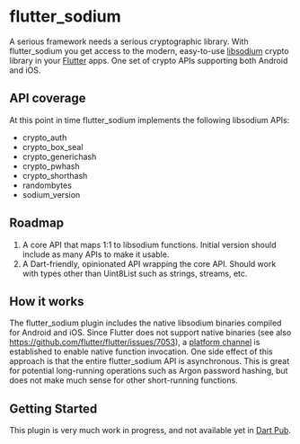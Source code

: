 # flutter_sodium

A serious framework needs a serious cryptographic library. With flutter_sodium you get access to the modern, easy-to-use [libsodium](https://download.libsodium.org/doc/) crypto library in your [Flutter](https://flutter.io) apps. One set of crypto APIs supporting both Android and iOS.

## API coverage
At this point in time flutter_sodium implements the following libsodium APIs:
- crypto_auth
- crypto_box_seal
- crypto_generichash
- crypto_pwhash
- crypto_shorthash
- randombytes
- sodium_version

## Roadmap
1) A core API that maps 1:1 to libsodium functions. Initial version should include as many APIs to make it usable.
2) A Dart-friendly, opinionated API wrapping the core API. Should work with types other than Uint8List such as strings, streams, etc.

## How it works
The flutter_sodium plugin includes the native libsodium binaries compiled for Android and iOS. Since Flutter does not support native binaries (see also https://github.com/flutter/flutter/issues/7053), a [platform channel](https://flutter.io/platform-channels/) is established to enable native function invocation. One side effect of this approach is that the entire flutter_sodium API is asynchronous. This is great for potential long-running operations such as Argon password hashing, but does not make much sense for other short-running functions.

## Getting Started

This plugin is very much work in progress, and not available yet in [Dart Pub](https://pub.dartlang.org/).
